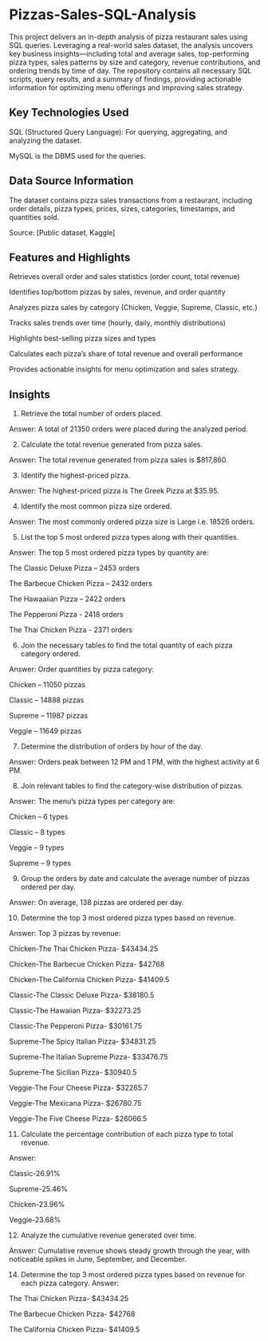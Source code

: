 # Pizzas-Sales-SQL-Analysis
This project delivers an in-depth analysis of pizza restaurant sales using SQL queries. Leveraging a real-world sales dataset, the analysis uncovers key business insights—including total and average sales, top-performing pizza types, sales patterns by size and category, revenue contributions, and ordering trends by time of day. The repository contains all necessary SQL scripts, query results, and a summary of findings, providing actionable information for optimizing menu offerings and improving sales strategy.
## Key Technologies Used
SQL (Structured Query Language): For querying, aggregating, and analyzing the dataset.

 MySQL is the DBMS used for the queries.
 
## Data Source Information
The dataset contains pizza sales transactions from a restaurant, including order details, pizza types, prices, sizes, categories, timestamps, and quantities sold.

Source: [Public dataset, Kaggle]

## Features and Highlights
Retrieves overall order and sales statistics (order count, total revenue)

Identifies top/bottom pizzas by sales, revenue, and order quantity

Analyzes pizza sales by category (Chicken, Veggie, Supreme, Classic, etc.)

Tracks sales trends over time (hourly, daily, monthly distributions)

Highlights best-selling pizza sizes and types

Calculates each pizza’s share of total revenue and overall performance

Provides actionable insights for menu optimization and sales strategy.
## Insights
1. Retrieve the total number of orders placed.

Answer:
A total of 21350 orders were placed during the analyzed period.

2. Calculate the total revenue generated from pizza sales.
   
Answer:
The total revenue generated from pizza sales is $817,860.

3. Identify the highest-priced pizza.
   
Answer:
The highest-priced pizza is The Greek Pizza at $35.95.

4. Identify the most common pizza size ordered.
   
Answer:
The most commonly ordered pizza size is Large i.e. 18526 orders.

5. List the top 5 most ordered pizza types along with their quantities.
    
Answer:
The top 5 most ordered pizza types by quantity are:

The Classic Deluxe Pizza – 2453 orders

The Barbecue Chicken Pizza – 2432 orders

The Hawaaiian Pizza – 2422 orders

The Pepperoni Pizza - 2418 orders

The Thai Chicken Pizza - 2371 orders

6. Join the necessary tables to find the total quantity of each pizza category ordered.
   
Answer:
Order quantities by pizza category:

Chicken – 11050 pizzas

Classic – 14888 pizzas

Supreme – 11987 pizzas

Veggie – 11649 pizzas

7. Determine the distribution of orders by hour of the day.
   
Answer:
Orders peak between 12 PM and 1 PM, with the highest activity at 6 PM.

8. Join relevant tables to find the category-wise distribution of pizzas.
    
Answer:
The menu’s pizza types per category are:

Chicken – 6 types

Classic – 8 types

Veggie – 9 types

Supreme – 9 types

9. Group the orders by date and calculate the average number of pizzas ordered per day.
    
Answer:
On average, 138 pizzas are ordered per day.

10. Determine the top 3 most ordered pizza types based on revenue.
    
Answer:
Top 3 pizzas by revenue:

Chicken-The Thai Chicken Pizza- $43434.25

Chicken-The Barbecue Chicken Pizza- $42768

Chicken-The California Chicken Pizza- $41409.5

Classic-The Classic Deluxe Pizza- $38180.5

Classic-The Hawaiian Pizza- $32273.25

Classic-The Pepperoni Pizza- $30161.75

Supreme-The Spicy Italian Pizza- $34831.25

Supreme-The Italian Supreme Pizza- $33476.75

Supreme-The Sicilian Pizza- $30940.5

Veggie-The Four Cheese Pizza- $32265.7

Veggie-The Mexicana Pizza- $26780.75

Veggie-The Five Cheese Pizza- $26066.5

11. Calculate the percentage contribution of each pizza type to total revenue.
    
Answer:

Classic-26.91%

Supreme-25.46%

Chicken-23.96%

Veggie-23.68%


12. Analyze the cumulative revenue generated over time.
    
Answer:
Cumulative revenue shows steady growth through the year, with noticeable spikes in June, September, and December.

14. Determine the top 3 most ordered pizza types based on revenue for each pizza category.
Answer:

The Thai Chicken Pizza- $43434.25

The Barbecue Chicken Pizza- $42768

The California Chicken Pizza- $41409.5
